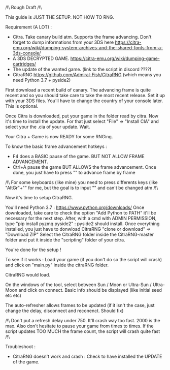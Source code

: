 /!\ Rough Draft /!\

This guide is JUST THE SETUP. NOT HOW TO RNG.

Requirement (A LOT) :
- Citra. Take canary build atm. Supports the frame advancing. Don't forget to dump informations from your 3DS here https://citra-emu.org/wiki/dumping-system-archives-and-the-shared-fonts-from-a-3ds-console/
- A 3DS DECRYPTED GAME. https://citra-emu.org/wiki/dumping-game-cartridges/
- The update of the wanted game. (link to the script in discord ????)
- CitraRNG https://github.com/Admiral-Fish/CitraRNG (which means you need Python 3.7 + pyside2)

First download a recent build of canary. The advancing frame is quite recent and so you should take care to take the most recent release.
Set it up with your 3DS files. You'll have to change the country of your console later. This is optional.

Once Citra is downloaded, put your game in the folder read by citra. 
Now it's time to install the update. For that just select "File" => "Install CIA" and select your the .cia of your update.
Wait.

Your Citra + Game is now READY for some RNGing.

To know the basic frame advancement hotkeys :
- F4 does a BASIC pause of the game. BUT NOT ALLOW FRAME ADVANCEMENT.
- Ctrl+A pause the game BUT ALLOWS the frame advancement. Once done, you just have to press "\" to advance frame by frame

/!\ For some keyboards (like mine) you need to press differents keys (like "AltGr"+"\" for me, but the goal is to input "\" and can't be changed atm /!\

Now it's time to setup CitraRNG.

You'll need Python 3.7 : https://www.python.org/downloads/
Once downloaded, take care to check the option "Add Python to PATH" it'll be necessary for the next step.
After, with a cmd with ADMIN PERMISSION, type "pip install pyzmq pyside2" : pyside2 should install.
Once everything installed, you just have to donwload CitraRNG "clone or download" => "Download ZIP"
Select the CitraRNG folder inside the CitraRNG-master folder and put it inside the "scripting" folder of your citra.

You're done for the setup !

To see if it works : Load your game (if you don't do so the script will crash) and click on "main.py" inside the citraRNG folder.

CitraRNG would load.

On the windows of the tool, select between Sun / Moon or Ultra-Sun / Ultra-Moon and click on connect.
Basic info should be displayed (like initial seed etc etc)

The auto-refresher allows frames to be updated (if it isn't the case, just change the delay, disconnect and reconenct. Should fix)

/!\ Don't put a refresh delay under 750. It'll crash way too fast. 2000 is the max. Also don't hesitate to pause your game from times to times. If the script updates TOO MUCH the frame count, the script will crash quite fast /!\

Troubleshoot :
- CitraRNG doesn't work and crash : Check to have installed the UPDATE of the game.
